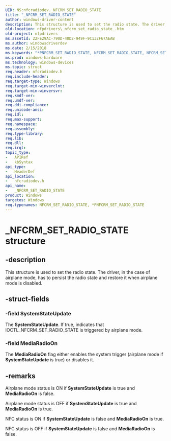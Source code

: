 ```yaml
---
UID: NS:nfcradiodev._NFCRM_SET_RADIO_STATE
title: "_NFCRM_SET_RADIO_STATE"
author: windows-driver-content
description: This structure is used to set the radio state. The driver, in the case of airplane mode, has to persist the radio state and restore it when airplane mode is disabled.
old-location: nfpdrivers\_nfcrm_set_radio_state_.htm
old-project: nfpdrivers
ms.assetid: 22FE29AC-790D-40D2-949F-9C132F67AEAB
ms.author: windowsdriverdev
ms.date: 2/15/2018
ms.keywords: "*PNFCRM_SET_RADIO_STATE, NFCRM_SET_RADIO_STATE, NFCRM_SET_RADIO_STATE structure [Near-Field Proximity Drivers], P_NFCRM_SET_RADIO_STATE, P_NFCRM_SET_RADIO_STATE structure pointer [Near-Field Proximity Drivers], _NFCRM_SET_RADIO_STATE, _NFCRM_SET_RADIO_STATE structure [Near-Field Proximity Drivers], nfcradiodev/NFCRM_SET_RADIO_STATE, nfcradiodev/P_NFCRM_SET_RADIO_STATE, nfpdrivers._nfcrm_set_radio_state_"
ms.prod: windows-hardware
ms.technology: windows-devices
ms.topic: struct
req.header: nfcradiodev.h
req.include-header: 
req.target-type: Windows
req.target-min-winverclnt: 
req.target-min-winversvr: 
req.kmdf-ver: 
req.umdf-ver: 
req.ddi-compliance: 
req.unicode-ansi: 
req.idl: 
req.max-support: 
req.namespace: 
req.assembly: 
req.type-library: 
req.lib: 
req.dll: 
req.irql: 
topic_type:
-	APIRef
-	kbSyntax
api_type:
-	HeaderDef
api_location:
-	nfcradiodev.h
api_name:
-	_NFCRM_SET_RADIO_STATE
product: Windows
targetos: Windows
req.typenames: NFCRM_SET_RADIO_STATE, *PNFCRM_SET_RADIO_STATE
---
```


# _NFCRM_SET_RADIO_STATE structure


## -description


This structure is used to set the radio state. The driver, in the case of airplane mode, has to persist the radio state and restore it when airplane mode is disabled.


## -struct-fields




### -field SystemStateUpdate

The <b>SystemStateUpdate</b>. If true, indicates that IOCTL_NFCRM_SET_RADIO_STATE is triggered by airplane mode.


### -field MediaRadioOn

The <b>MediaRadioOn</b> flag either enables the system trigger (airplane mode if  <b>SystemStateUpdate</b> is true) or disables it.


## -remarks



Airplane mode status is ON if  <b>SystemStateUpdate</b> is true and <b>MediaRadioOn</b> is false.






Airplane mode status is OFF if  <b>SystemStateUpdate</b> is true and <b>MediaRadioOn</b> is true.






NFC status is ON if <b>SystemStateUpdate</b> is false and <b>MediaRadioOn</b> is true.






NFC status is OFF if <b>SystemStateUpdate</b> is false and <b>MediaRadioOn</b> is false.



